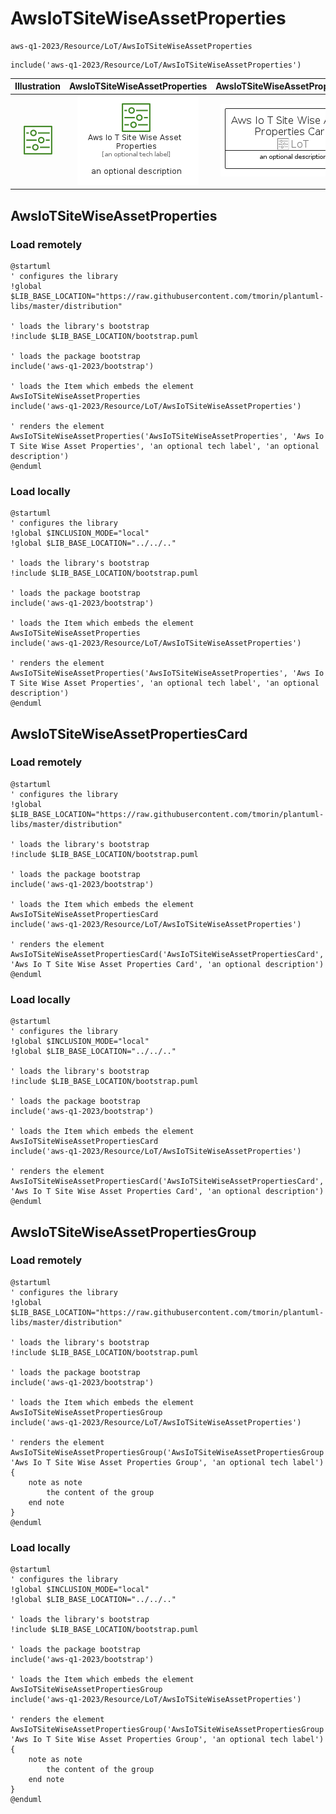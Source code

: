 # AwsIoTSiteWiseAssetProperties


```text
aws-q1-2023/Resource/LoT/AwsIoTSiteWiseAssetProperties
```

```text
include('aws-q1-2023/Resource/LoT/AwsIoTSiteWiseAssetProperties')
```



| Illustration | AwsIoTSiteWiseAssetProperties | AwsIoTSiteWiseAssetPropertiesCard | AwsIoTSiteWiseAssetPropertiesGroup |
| :---: | :---: | :---: | :---: |
| ![illustration for Illustration](../../../aws-q1-2023/Resource/LoT/AwsIoTSiteWiseAssetProperties.png) | ![illustration for AwsIoTSiteWiseAssetProperties](../../../aws-q1-2023/Resource/LoT/AwsIoTSiteWiseAssetProperties.Local.png) | ![illustration for AwsIoTSiteWiseAssetPropertiesCard](../../../aws-q1-2023/Resource/LoT/AwsIoTSiteWiseAssetPropertiesCard.Local.png) | ![illustration for AwsIoTSiteWiseAssetPropertiesGroup](../../../aws-q1-2023/Resource/LoT/AwsIoTSiteWiseAssetPropertiesGroup.Local.png) |




## AwsIoTSiteWiseAssetProperties

### Load remotely
```plantuml
@startuml
' configures the library
!global $LIB_BASE_LOCATION="https://raw.githubusercontent.com/tmorin/plantuml-libs/master/distribution"

' loads the library's bootstrap
!include $LIB_BASE_LOCATION/bootstrap.puml

' loads the package bootstrap
include('aws-q1-2023/bootstrap')

' loads the Item which embeds the element AwsIoTSiteWiseAssetProperties
include('aws-q1-2023/Resource/LoT/AwsIoTSiteWiseAssetProperties')

' renders the element
AwsIoTSiteWiseAssetProperties('AwsIoTSiteWiseAssetProperties', 'Aws Io T Site Wise Asset Properties', 'an optional tech label', 'an optional description')
@enduml
```

### Load locally
```plantuml
@startuml
' configures the library
!global $INCLUSION_MODE="local"
!global $LIB_BASE_LOCATION="../../.."

' loads the library's bootstrap
!include $LIB_BASE_LOCATION/bootstrap.puml

' loads the package bootstrap
include('aws-q1-2023/bootstrap')

' loads the Item which embeds the element AwsIoTSiteWiseAssetProperties
include('aws-q1-2023/Resource/LoT/AwsIoTSiteWiseAssetProperties')

' renders the element
AwsIoTSiteWiseAssetProperties('AwsIoTSiteWiseAssetProperties', 'Aws Io T Site Wise Asset Properties', 'an optional tech label', 'an optional description')
@enduml
```

## AwsIoTSiteWiseAssetPropertiesCard

### Load remotely
```plantuml
@startuml
' configures the library
!global $LIB_BASE_LOCATION="https://raw.githubusercontent.com/tmorin/plantuml-libs/master/distribution"

' loads the library's bootstrap
!include $LIB_BASE_LOCATION/bootstrap.puml

' loads the package bootstrap
include('aws-q1-2023/bootstrap')

' loads the Item which embeds the element AwsIoTSiteWiseAssetPropertiesCard
include('aws-q1-2023/Resource/LoT/AwsIoTSiteWiseAssetProperties')

' renders the element
AwsIoTSiteWiseAssetPropertiesCard('AwsIoTSiteWiseAssetPropertiesCard', 'Aws Io T Site Wise Asset Properties Card', 'an optional description')
@enduml
```

### Load locally
```plantuml
@startuml
' configures the library
!global $INCLUSION_MODE="local"
!global $LIB_BASE_LOCATION="../../.."

' loads the library's bootstrap
!include $LIB_BASE_LOCATION/bootstrap.puml

' loads the package bootstrap
include('aws-q1-2023/bootstrap')

' loads the Item which embeds the element AwsIoTSiteWiseAssetPropertiesCard
include('aws-q1-2023/Resource/LoT/AwsIoTSiteWiseAssetProperties')

' renders the element
AwsIoTSiteWiseAssetPropertiesCard('AwsIoTSiteWiseAssetPropertiesCard', 'Aws Io T Site Wise Asset Properties Card', 'an optional description')
@enduml
```

## AwsIoTSiteWiseAssetPropertiesGroup

### Load remotely
```plantuml
@startuml
' configures the library
!global $LIB_BASE_LOCATION="https://raw.githubusercontent.com/tmorin/plantuml-libs/master/distribution"

' loads the library's bootstrap
!include $LIB_BASE_LOCATION/bootstrap.puml

' loads the package bootstrap
include('aws-q1-2023/bootstrap')

' loads the Item which embeds the element AwsIoTSiteWiseAssetPropertiesGroup
include('aws-q1-2023/Resource/LoT/AwsIoTSiteWiseAssetProperties')

' renders the element
AwsIoTSiteWiseAssetPropertiesGroup('AwsIoTSiteWiseAssetPropertiesGroup', 'Aws Io T Site Wise Asset Properties Group', 'an optional tech label') {
    note as note
        the content of the group
    end note
}
@enduml
```

### Load locally
```plantuml
@startuml
' configures the library
!global $INCLUSION_MODE="local"
!global $LIB_BASE_LOCATION="../../.."

' loads the library's bootstrap
!include $LIB_BASE_LOCATION/bootstrap.puml

' loads the package bootstrap
include('aws-q1-2023/bootstrap')

' loads the Item which embeds the element AwsIoTSiteWiseAssetPropertiesGroup
include('aws-q1-2023/Resource/LoT/AwsIoTSiteWiseAssetProperties')

' renders the element
AwsIoTSiteWiseAssetPropertiesGroup('AwsIoTSiteWiseAssetPropertiesGroup', 'Aws Io T Site Wise Asset Properties Group', 'an optional tech label') {
    note as note
        the content of the group
    end note
}
@enduml
```

